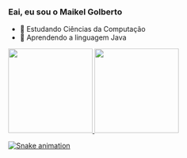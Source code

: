 <h3>Eai, eu sou o Maikel Golberto</h3>

- 🔭 Estudando Ciências da Computação
- 🌱 Aprendendo a linguagem Java

<div>
  <a href="https://github.com/MaikelGolberto">
  <img height="170em" src="https://github-readme-stats.vercel.app/api?username=MaikelGolberto&show_icons=true&theme=dark&include_all_comits=true&count_private=true"/>
  <img height="170em" src="https://github-readme-stats.vercel.app/api/top-langs/?username=MaikelGolberto&layout=compact&langs_count=16&theme=dark">
</div>
  
  ![Snake animation](https://github.com/MaikelGolberto/MaikelGolberto/blob/output/github-contribution-grid-snake.svg)
